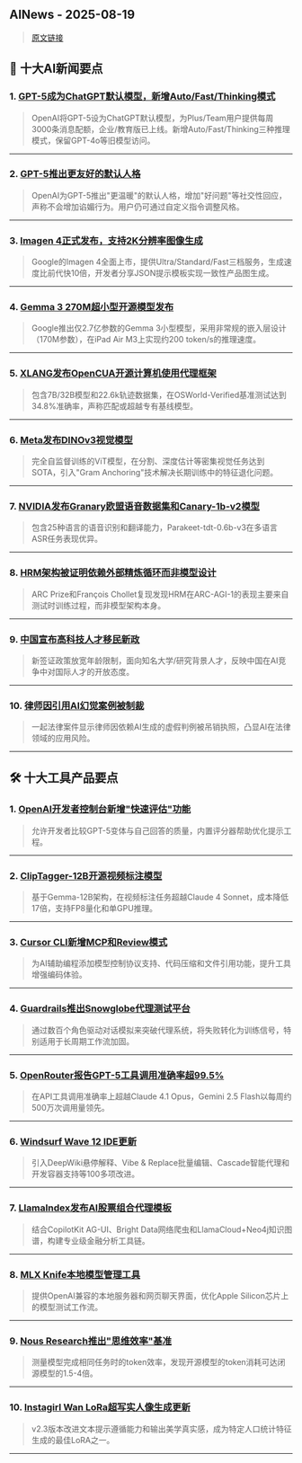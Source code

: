 ## AINews - 2025-08-19

> [原文链接](https://news.smol.ai/issues/25-08-15-not-much/)

## 📰 十大AI新闻要点

### 1. [GPT-5成为ChatGPT默认模型，新增Auto/Fast/Thinking模式](https://twitter.com/OpenAI/status/1956212769365352758)
> OpenAI将GPT-5设为ChatGPT默认模型，为Plus/Team用户提供每周3000条消息配额，企业/教育版已上线。新增Auto/Fast/Thinking三种推理模式，保留GPT-4o等旧模型访问。

---

### 2. [GPT-5推出更友好的默认人格](https://twitter.com/OpenAI/status/1956461718097494196)
> OpenAI为GPT-5推出"更温暖"的默认人格，增加"好问题"等社交性回应，声称不会增加谄媚行为。用户仍可通过自定义指令调整风格。

---

### 3. [Imagen 4正式发布，支持2K分辨率图像生成](https://twitter.com/_philschmid/status/1956351654753673252)
> Google的Imagen 4全面上市，提供Ultra/Standard/Fast三档服务，生成速度比前代快10倍，开发者分享JSON提示模板实现一致性产品图生成。

---

### 4. [Gemma 3 270M超小型开源模型发布](https://twitter.com/GoogleDeepMind/status/1956393664248271082)
> Google推出仅2.7亿参数的Gemma 3小型模型，采用非常规的嵌入层设计（170M参数），在iPad Air M3上实现约200 token/s的推理速度。

---

### 5. [XLANG发布OpenCUA开源计算机使用代理框架](https://twitter.com/xywang626/status/1956400403911962757)
> 包含7B/32B模型和22.6k轨迹数据集，在OSWorld-Verified基准测试达到34.8%准确率，声称匹配或超越专有基线模型。

---

### 6. [Meta发布DINOv3视觉模型](https://ai.meta.com/dinov3/)
> 完全自监督训练的ViT模型，在分割、深度估计等密集视觉任务达到SOTA，引入"Gram Anchoring"技术解决长期训练中的特征退化问题。

---

### 7. [NVIDIA发布Granary欧盟语音数据集和Canary-1b-v2模型](https://twitter.com/Tu7uruu/status/1956350036343701583)
> 包含25种语言的语音识别和翻译能力，Parakeet-tdt-0.6b-v3在多语言ASR任务表现优异。

---

### 8. [HRM架构被证明依赖外部精炼循环而非模型设计](https://twitter.com/arcprize/status/1956431617951740044)
> ARC Prize和François Chollet复现发现HRM在ARC-AGI-1的表现主要来自测试时训练过程，而非模型架构本身。

---

### 9. [中国宣布高科技人才移民新政](https://twitter.com/RnaudBertrand/status/1956310213134356482)
> 新签证政策放宽年龄限制，面向知名大学/研究背景人才，反映中国在AI竞争中对国际人才的开放态度。

---

### 10. [律师因引用AI幻觉案例被制裁](https://twitter.com/RobertFreundLaw/status/1956164045612228968)
> 一起法律案件显示律师因依赖AI生成的虚假判例被吊销执照，凸显AI在法律领域的应用风险。

---

## 🛠️ 十大工具产品要点

### 1. [OpenAI开发者控制台新增"快速评估"功能](https://twitter.com/OpenAIDevs/status/1956410610914414904)
> 允许开发者比较GPT-5变体与自己回答的质量，内置评分器帮助优化提示工程。

---

### 2. [ClipTagger-12B开源视频标注模型](https://huggingface.co/inference-net/ClipTagger-12b)
> 基于Gemma-12B架构，在视频标注任务超越Claude 4 Sonnet，成本降低17倍，支持FP8量化和单GPU推理。

---

### 3. [Cursor CLI新增MCP和Review模式](https://twitter.com/cursor_ai/status/1956458242655281339)
> 为AI辅助编程添加模型控制协议支持、代码压缩和文件引用功能，提升工具增强编码体验。

---

### 4. [Guardrails推出Snowglobe代理测试平台](https://twitter.com/godofprompt/status/1956359876109652297)
> 通过数百个角色驱动对话模拟来突破代理系统，将失败转化为训练信号，特别适用于长周期工作流加固。

---

### 5. [OpenRouter报告GPT-5工具调用准确率超99.5%](https://xcancel.com/OpenRouterAI/status/1956030489900560769)
> 在API工具调用准确率上超越Claude 4.1 Opus，Gemini 2.5 Flash以每周约500万次调用量领先。

---

### 6. [Windsurf Wave 12 IDE更新](https://windsurf.com/changelog)
> 引入DeepWiki悬停解释、Vibe & Replace批量编辑、Cascade智能代理和开发容器支持等100多项改进。

---

### 7. [LlamaIndex发布AI股票组合代理模板](https://t.co/fQDNPIQoqR)
> 结合CopilotKit AG-UI、Bright Data网络爬虫和LlamaCloud+Neo4j知识图谱，构建专业级金融分析工具链。

---

### 8. [MLX Knife本地模型管理工具](https://github.com/mzau/mlx-knife)
> 提供OpenAI兼容的本地服务器和网页聊天界面，优化Apple Silicon芯片上的模型测试工作流。

---

### 9. [Nous Research推出"思维效率"基准](https://nousresearch.com/measuring-thinking-efficiency-in-reasoning-models-the-missing-benchmark/)
> 测量模型完成相同任务时的token效率，发现开源模型的token消耗可达闭源模型的1.5-4倍。

---

### 10. [Instagirl Wan LoRa超写实人像生成更新](https://civitai.com/models/1822984?modelVersionId=2115311)
> v2.3版本改进文本提示遵循能力和输出美学真实感，成为特定人口统计特征生成的最佳LoRA之一。

---